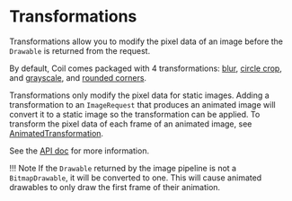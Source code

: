 # Transformations

Transformations allow you to modify the pixel data of an image before the `Drawable` is returned from the request.

By default, Coil comes packaged with 4 transformations: [blur](../api/coil-base/coil.transform/-blur-transformation/), [circle crop](../api/coil-base/coil.transform/-circle-crop-transformation/), and [grayscale](../api/coil-base/coil.transform/-grayscale-transformation/), and [rounded corners](../api/coil-base/coil.transform/-rounded-corners-transformation/).

Transformations only modify the pixel data for static images. Adding a transformation to an `ImageRequest` that produces an animated image will convert it to a static image so the transformation can be applied. To transform the pixel data of each frame of an animated image, see [AnimatedTransformation](../api/coil-gif/coil.transform/-animated-transformation/).

See the [API doc](../api/coil-base/coil.transform/-transformation/) for more information.

!!! Note
    If the `Drawable` returned by the image pipeline is not a `BitmapDrawable`, it will be converted to one. This will cause animated drawables to only draw the first frame of their animation.
